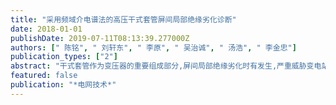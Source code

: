 ```yaml
---
title: "采用频域介电谱法的高压干式套管屏间局部绝缘劣化诊断"
date: 2018-01-01
publishDate: 2019-07-11T08:13:39.277000Z
authors: [" 陈铭", " 刘轩东", " 李原", " 吴治诚", " 汤浩", " 李金忠"]
publication_types: ["2"]
abstract: "干式套管作为变压器的重要组成部分,屏间局部绝缘劣化时有发生,严重威胁变电站的安全运行。为进一步研究干式套管屏间局部绝缘劣化的现象,构建了实验模型,通过并联电阻的方式模拟了屏间局部绝缘劣化的现象,并基于频域介电谱(frequency-domain dielectric spectroscopy,FDS)对其在室温下进行了相应的诊断。结果表明,随着屏间局部绝缘劣化的发展,套管电容和介质损耗因素的频响曲线存在明显的过渡过程,在绝缘劣化发生的早期,工频检测方法有效性较低,而FDS的有效性则较高,且测量频率越低,对屏间局部绝缘劣化早期缺陷的检出效果越好。此外针对tanδ-f曲线中出现的快速下降段,修正了CIGRE套管模型,计算结果与实验结果一致性较好。"
featured: false
publication: "*电网技术*"
---
```


